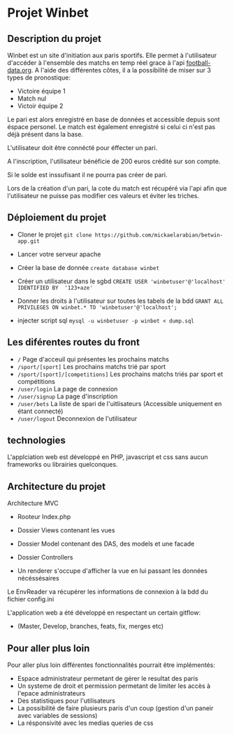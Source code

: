 # Projet Winbet


## Description du projet

Winbet est un site d'initiation aux paris sportifs.
Elle permet à l'utilisateur d'accéder à l'ensemble des matchs en temp réel grace à l'api [football-data.org](http://api.football-data.org "Api").
A l'aide des différentes côtes, il a la possibilité de miser sur 3 types de pronostique: 
- Victoire équipe 1
- Match nul
- Victoir équipe 2

Le pari est alors enregistré en base de données et accessible depuis sont éspace personel. Le match est également enregistré si celui ci n'est pas déjà présent dans la base.

L'utilisateur doit être connécté pour éffecter un pari.

A l'inscription, l'utilisateur bénéficie de 200 euros crédité sur son compte.

Si le solde est inssufisant il ne pourra pas créer de pari.

Lors de la création d'un pari, la cote du match est récupéré via l'api afin que l'utilisateur ne puisse pas modifier ces valeurs et éviter les triches.

## Déploiement du projet

- Cloner le projet
`git clone https://github.com/mickaelarabian/betwin-app.git`

- Lancer votre serveur apache

- Créer la base de donnée
`create database winbet`

- Créer un utilisateur dans le sgbd
`CREATE USER 'winbetuser'@'localhost' IDENTIFIED BY  '123+aze'`

- Donner les droits à l'utilisateur sur toutes les tabels de la bdd
`GRANT ALL PRIVILEGES ON winbet.* TO 'winbetuser'@'localhost';`

- injecter script sql
`mysql -u winbetuser -p winbet < dump.sql`

## Les diférentes routes du front

- `/` Page d'acceuil qui présentes les prochains matchs
- `/sport/[sport]` Les prochains matchs trié par sport
- `/sport/[sport]/[competitions]` Les prochains matchs triés par sport et compétitions
- `/user/login` La page de connexion
- `/user/signup` La page d'inscription
- `/user/bets` La liste de spari de l'uitlisateurs (Accessible uniquement en étant connecté)
- `/user/logout` Deconnexion de l'utilisateur

## technologies

L'applciation web est développé en PHP, javascript et css sans aucun frameworks ou librairies quelconques.

## Architecture du projet

Architecture MVC

- Rooteur Index.php

- Dossier Views contenant les vues

- Dossier Model contenant des DAS, des models et une facade

- Dossier Controllers

- Un renderer s'occupe d'afficher la vue en lui passant les données nécéssésaires

Le EnvReader va récupérer les informations de connexion à la bdd du fichier config.ini


L'application web a été développé en respectant un certain gitflow:

- (Master, Develop, branches, feats, fix, merges etc)

## Pour aller plus loin

Pour aller plus loin différentes fonctionnalités pourrait être implémentés:

- Espace administrateur permetant de gérer le resultat des paris
- Un systeme de droit et permission permetant de limiter les accès à l'epace administrateurs
- Des statistiques pour l'utilisateurs
- La possibilité de faire plusieurs paris d'un coup (gestion d'un paneir avec variables de sessions)
- La résponsivité avec les medias queries de css
